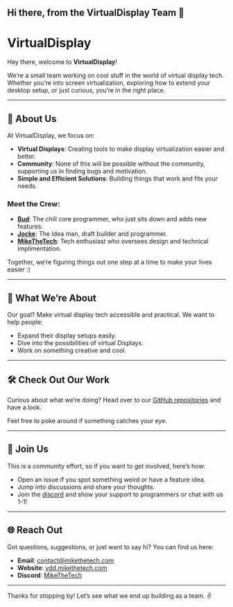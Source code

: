 ## Hi there, from the VirtualDisplay Team  👋

<!--

**Here are some ideas to get you started:**

🙋‍♀️ A short introduction - what is your organization all about?
🌈 Contribution guidelines - how can the community get involved?
👩‍💻 Useful resources - where can the community find your docs? Is there anything else the community should know?
🍿 Fun facts - what does your team eat for breakfast?
🧙 Remember, you can do mighty things with the power of [Markdown](https://docs.github.com/github/writing-on-github/getting-started-with-writing-and-formatting-on-github/basic-writing-and-formatting-syntax)
-->

# VirtualDisplay

Hey there, welcome to **VirtualDisplay**!  

We’re a small team working on cool stuff in the world of virtual display tech. Whether you’re into screen virtualization, exploring how to extend your desktop setup, or just curious, you’re in the right place.  

---

## 🌟 About Us

At VirtualDisplay, we focus on:

- **Virtual Displays**: Creating tools to make display virtualization easier and better.
- **Community**: None of this will be possible without the community, supporting us in finding bugs and motivation.
- **Simple and Efficient Solutions**: Building things that work and fits your needs.

### Meet the Crew:

- **[Bud](https://github.com/bud3699/)**: The chill core programmer, who just sits down and adds new features.
- **[Jocke](https://github.com/zjoasan)**: The Idea man, draft builder and programmer.
- **[MikeTheTech](https://github.com/itsmikethetech)**: Tech enthusiast who oversees design and technical implimentation.

Together, we’re figuring things out one step at a time to make your lives easier :)

---

## 🎯 What We’re About

Our goal? Make virtual display tech accessible and practical. We want to help people:

- Expand their display setups easily.
- Dive into the possibilities of virtual Displays.
- Work on something creative and cool.

---

## 🛠️ Check Out Our Work

Curious about what we’re doing? Head over to our [GitHub repositories](https://github.com/VirtualDisplay/repositories) and have a look.  

Feel free to poke around if something catches your eye.

---

## 🤝 Join Us

This is a community effort, so if you want to get involved, here’s how:

- Open an issue if you spot something weird or have a feature idea.  
- Jump into discussions and share your thoughts.  
- Join the [discord](https://discord.com/invite/PEtHUGJSWQ) and show your support to programmers or chat with us 1-1!

---


## 🌐 Reach Out

Got questions, suggestions, or just want to say hi? You can find us here:  

- **Email**: [contact@mikethetech.com](mailto:contact@mikethetech.com)  
- **Website**: [vdd.mikethetech.com](http://vdd.mikethetech.com)
- **Discord**: [MikeTheTech](https://discord.com/invite/PEtHUGJSWQ)

---

Thanks for stopping by! Let’s see what we end up building as a team. ✌️
